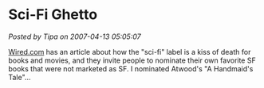 # Sci-Fi Ghetto

*Posted by Tipa on 2007-04-13 05:05:07*

[Wired.com](http://www.wired.com/culture/culturereviews/news/2007/04/scifighetto_0412) has an article about how the "sci-fi" label is a kiss of death for books and movies, and they invite people to nominate their own favorite SF books that were not marketed as SF. I nominated Atwood's "A Handmaid's Tale"...
